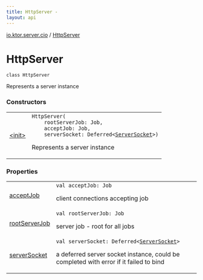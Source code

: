 ```yaml
---
title: HttpServer - 
layout: api
---
```


<div class='api-docs-breadcrumbs'><a href="../index.html">io.ktor.server.cio</a> / <a href="./index.html">HttpServer</a></div>

# HttpServer

<div class="signature"><code><span class="keyword">class </span><span class="identifier">HttpServer</span></code></div>

Represents a server instance

### Constructors

<table class="api-docs-table">
<tbody>
<tr>
<td markdown="1">

<a href="-init-.html">&lt;init&gt;</a>


</td>
<td markdown="1">
<div class="signature"><code><span class="identifier">HttpServer</span><span class="symbol">(</span><br/>&nbsp;&nbsp;&nbsp;&nbsp;<span class="parameterName" id="io.ktor.server.cio.HttpServer$<init>(kotlinx.coroutines.Job, kotlinx.coroutines.Job, kotlinx.coroutines.Deferred((io.ktor.network.sockets.ServerSocket)))/rootServerJob">rootServerJob</span><span class="symbol">:</span>&nbsp;<span class="identifier">Job</span><span class="symbol">, </span><br/>&nbsp;&nbsp;&nbsp;&nbsp;<span class="parameterName" id="io.ktor.server.cio.HttpServer$<init>(kotlinx.coroutines.Job, kotlinx.coroutines.Job, kotlinx.coroutines.Deferred((io.ktor.network.sockets.ServerSocket)))/acceptJob">acceptJob</span><span class="symbol">:</span>&nbsp;<span class="identifier">Job</span><span class="symbol">, </span><br/>&nbsp;&nbsp;&nbsp;&nbsp;<span class="parameterName" id="io.ktor.server.cio.HttpServer$<init>(kotlinx.coroutines.Job, kotlinx.coroutines.Job, kotlinx.coroutines.Deferred((io.ktor.network.sockets.ServerSocket)))/serverSocket">serverSocket</span><span class="symbol">:</span>&nbsp;<span class="identifier">Deferred</span><span class="symbol">&lt;</span><a href="../../io.ktor.network.sockets/-server-socket.html"><span class="identifier">ServerSocket</span></a><span class="symbol">&gt;</span><span class="symbol">)</span></code></div>

Represents a server instance


</td>
</tr>
</tbody>
</table>

### Properties

<table class="api-docs-table">
<tbody>
<tr>
<td markdown="1">

<a href="accept-job.html">acceptJob</a>


</td>
<td markdown="1">
<div class="signature"><code><span class="keyword">val </span><span class="identifier">acceptJob</span><span class="symbol">: </span><span class="identifier">Job</span></code></div>

client connections accepting job


</td>
</tr>
<tr>
<td markdown="1">

<a href="root-server-job.html">rootServerJob</a>


</td>
<td markdown="1">
<div class="signature"><code><span class="keyword">val </span><span class="identifier">rootServerJob</span><span class="symbol">: </span><span class="identifier">Job</span></code></div>

server job - root for all jobs


</td>
</tr>
<tr>
<td markdown="1">

<a href="server-socket.html">serverSocket</a>


</td>
<td markdown="1">
<div class="signature"><code><span class="keyword">val </span><span class="identifier">serverSocket</span><span class="symbol">: </span><span class="identifier">Deferred</span><span class="symbol">&lt;</span><a href="../../io.ktor.network.sockets/-server-socket.html"><span class="identifier">ServerSocket</span></a><span class="symbol">&gt;</span></code></div>

a deferred server socket instance, could be completed with error if it failed to bind


</td>
</tr>
</tbody>
</table>
